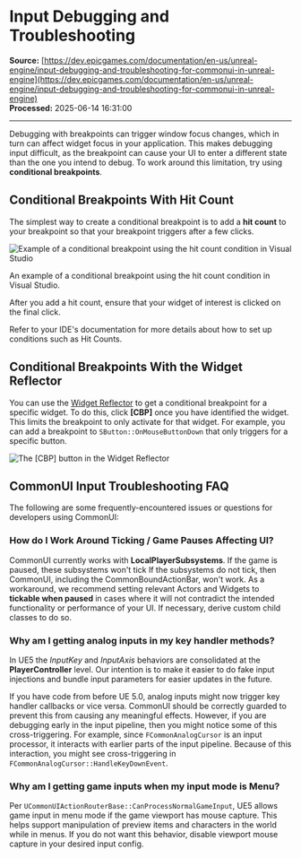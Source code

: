 # Input Debugging and Troubleshooting

**Source:** [https://dev.epicgames.com/documentation/en-us/unreal-engine/input-debugging-and-troubleshooting-for-commonui-in-unreal-engine](https://dev.epicgames.com/documentation/en-us/unreal-engine/input-debugging-and-troubleshooting-for-commonui-in-unreal-engine)  
**Processed:** 2025-06-14 16:31:00

---

Debugging with breakpoints can trigger window focus changes, which in turn can affect widget focus in your application. This makes debugging input difficult, as the breakpoint can cause your UI to enter a different state than the one you intend to debug. To work around this limitation, try using **conditional breakpoints**.

## Conditional Breakpoints With Hit Count

The simplest way to create a conditional breakpoint is to add a **hit count** to your breakpoint so that your breakpoint triggers after a few clicks.

![Example of a conditional breakpoint using the hit count condition in Visual Studio](https://d1iv7db44yhgxn.cloudfront.net/documentation/images/68ede793-5b3a-43c9-b1a2-12f71ea5b9d4/conditionalbreakpoints.png)

An example of a conditional breakpoint using the hit count condition in Visual Studio.

After you add a hit count, ensure that your widget of interest is clicked on the final click.

Refer to your IDE's documentation for more details about how to set up conditions such as Hit Counts.

## Conditional Breakpoints With the Widget Reflector

You can use the [Widget Reflector](/documentation/en-us/unreal-engine/using-the-slate-widget-reflector-in-unreal-engine) to get a conditional breakpoint for a specific widget. To do this, click **\[CBP\]** once you have identified the widget. This limits the breakpoint to only activate for that widget. For example, you can add a breakpoint to `SButton::OnMouseButtonDown` that only triggers for a specific button.

![The [CBP] button in the Widget Reflector](ClickCBP.png)

## CommonUI Input Troubleshooting FAQ

The following are some frequently-encountered issues or questions for developers using CommonUI:

### How do I Work Around Ticking / Game Pauses Affecting UI?

CommonUI currently works with **LocalPlayerSubsystems**. If the game is paused, these subsystems won't tick If the subsystems do not tick, then CommonUI, including the CommonBoundActionBar, won't work. As a workaround, we recommend setting relevant Actors and Widgets to **tickable when paused** in cases where it will not contradict the intended functionality or performance of your UI. If necessary, derive custom child classes to do so.

### Why am I getting analog inputs in my key handler methods?

In UE5 the *InputKey* and *InputAxis* behaviors are consolidated at the **PlayerController** level. Our intention is to make it easier to do fake input injections and bundle input parameters for easier updates in the future.

If you have code from before UE 5.0, analog inputs might now trigger key handler callbacks or vice versa. CommonUI should be correctly guarded to prevent this from causing any meaningful effects. However, if you are debugging early in the input pipeline, then you might notice some of this cross-triggering. For example, since `FCommonAnalogCursor` is an input processor, it interacts with earlier parts of the input pipeline. Because of this interaction, you might see cross-triggering in `FCommonAnalogCursor::HandleKeyDownEvent`.

### Why am I getting game inputs when my input mode is Menu?

Per `UCommonUIActionRouterBase::CanProcessNormalGameInput`, UE5 allows game input in menu mode if the game viewport has mouse capture. This helps support manipulation of preview items and characters in the world while in menus. If you do not want this behavior, disable viewport mouse capture in your desired input config.